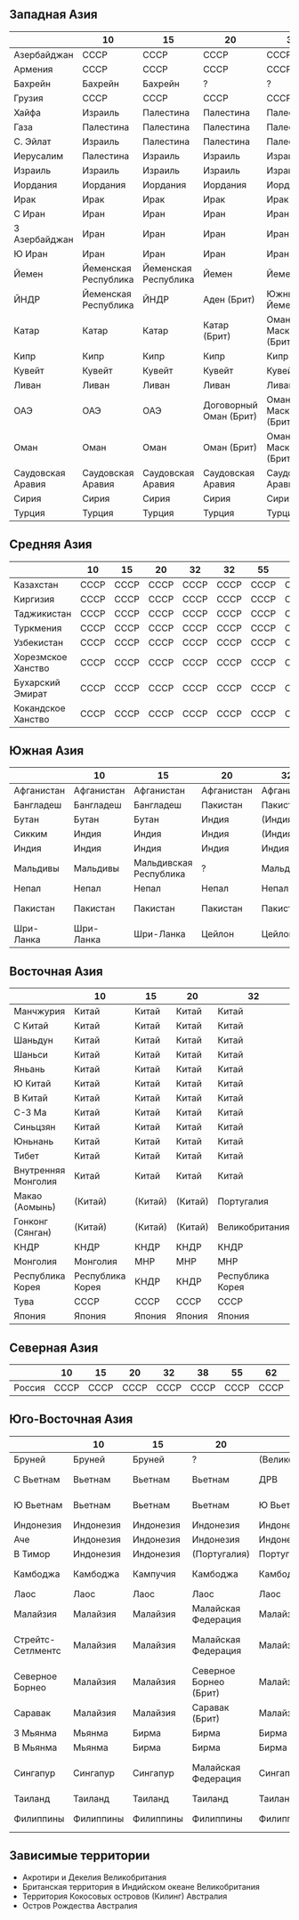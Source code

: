 ## Западная Азия

|                   |10                     |15                     |20                     |32                     |38                 |55                 |62                 |64                 |...            |
|-------------------|-----------------------|-----------------------|-----------------------|-----------------------|-------------------|-------------------|-------------------|-------------------|---------------|
|Азербайджан        |СССР                   |СССР                   |СССР                   |СССР                   |СССР               |СССР               |СССР               |СССР               |СССР           |
|Армения            |СССР                   |СССР                   |СССР                   |СССР                   |СССР               |СССР               |СССР               |СССР               |СССР           |
|Бахрейн            |Бахрейн                |Бахрейн                |?                      |?                      |?                  |?                  |?                  |?                  |?              |
|Грузия             |СССР                   |СССР                   |СССР                   |СССР                   |СССР               |СССР               |СССР               |СССР               |СССР           |
|Хайфа              |Израиль                |Палестина              |Палестина              |Палестина              |Палестина          |Великобритания     |Великобритания     |Великобритания     |Османия        |
|Газа               |Палестина              |Палестина              |Палестина              |Палестина              |Палестина          |Великобритания     |Великобритания     |Великобритания     |Османия        |
|С. Эйлат           |Израиль                |Палестина              |Палестина              |Палестина              |Палестина          |Великобритания     |Великобритания     |Великобритания     |Османия        |
|Иерусалим          |Палестина              |Израиль                |Израиль                |Израиль                |Израиль            |Великобритания     |Великобритания     |Великобритания     |Османия        |
|Израиль            |Израиль                |Израиль                |Израиль                |Израиль                |Израиль            |Великобритания     |Великобритания     |Великобритания     |Османия        |
|Иордания           |Иордания               |Иордания               |Иордания               |Иордания               |Иордания           |Великобритания     |Великобритания     |Великобритания     |Османия        |
|Ирак               |Ирак                   |Ирак                   |Ирак                   |Ирак                   |Ирак               |Ирак               |Ирак               |Ирак               |Османия        |
|С Иран             |Иран                   |Иран                   |Иран                   |Иран                   |Иран               |СССР               |Персия             |Персия             |Персия         |
|З Азербайджан      |Иран                   |Иран                   |Иран                   |Иран                   |Иран               |СССР               |Персия             |Персия             |Персия         |
|Ю Иран             |Иран                   |Иран                   |Иран                   |Иран                   |Иран               |Персия             |Персия             |Персия             |Персия         |
|Йемен              |Йеменская Республика   |Йеменская Республика   |Йемен                  |Йемен                  |Йемен              |Йемен              |Йемен              |Йемен              |Йемен          |
|ЙНДР               |Йеменская Республика   |ЙНДР                   |Аден (Брит)            |Южный Йемен            |(Великобритания)   |Великобритания     |Великобритания     |Великобритания     |Аден (Брит)    |
|Катар              |Катар                  |Катар                  |Катар (Брит)           |Оман и Маскат (Брит)   |(Великобритания)   |Великобритания     |Великобритания     |Великобритания     |Оман           |
|Кипр               |Кипр                   |Кипр                   |Кипр                   |Кипр                   |Кипр               |Великобритания     |Великобритания     |Великобритания     |Османия        |
|Кувейт             |Кувейт                 |Кувейт                 |Кувейт                 |Кувейт                 |(Великобритания)   |Великобритания     |Великобритания     |Великобритания     |Османия        |
|Ливан              |Ливан                  |Ливан                  |Ливан                  |Ливан                  |Ливан              |Ливан              |Франция            |Франция            |Османия        |
|ОАЭ                |ОАЭ                    |ОАЭ                    |Договорный Оман (Брит) |Оман и Маскат (Брит)   |Дог. Оман (Брит)   |Великобритания     |Великобритания     |Великобритания     |Оман           |
|Оман               |Оман                   |Оман                   |Оман (Брит)            |Оман и Маскат (Брит)   |Великобритания     |Оман               |Оман               |Оман               |Оман           |
|Саудовская Аравия  |Саудовская Аравия      |Саудовская Аравия      |Саудовская Аравия      |Саудовская Аравия      |Саудовская Аравия  |Саудовская Аравия  |Саудовская Аравия  |Саудовская Аравия  |Неджд          |
|Сирия              |Сирия                  |Сирия                  |Сирия                  |Сирия                  |Сирия              |Сирия              |Франция            |Франция            |Османия        |
|Турция             |Турция                 |Турция                 |Турция                 |Турция                 |Турция             |Турция             |Турция             |Турция             |Османия        |

## Средняя Азия

|                   |10     |15     |20     |32     |32     |55     |62     |64     |...    |
|-------------------|-------|-------|-------|-------|-------|-------|-------|-------|-------|
|Казахстан          |СССР   |СССР   |СССР   |СССР   |СССР   |СССР   |СССР   |СССР   |СССР   |
|Киргизия           |СССР   |СССР   |СССР   |СССР   |СССР   |СССР   |СССР   |СССР   |СССР   |
|Таджикистан        |СССР   |СССР   |СССР   |СССР   |СССР   |СССР   |СССР   |СССР   |СССР   |
|Туркмения          |СССР   |СССР   |СССР   |СССР   |СССР   |СССР   |СССР   |СССР   |СССР   |
|Узбекистан         |СССР   |СССР   |СССР   |СССР   |СССР   |СССР   |СССР   |СССР   |СССР   |
|Хорезмское Ханство |СССР   |СССР   |СССР   |СССР   |СССР   |СССР   |СССР   |СССР   |Хорезм |
|Бухарский Эмират   |СССР   |СССР   |СССР   |СССР   |СССР   |СССР   |СССР   |СССР   |Бухара |
|Кокандское Ханство |СССР   |СССР   |СССР   |СССР   |СССР   |СССР   |СССР   |СССР   |Коканд |

## Южная Азия

|           |10         |15                     |20         |32         |38             |55             |62             |64             |...                |
|-----------|-----------|-----------------------|-----------|-----------|---------------|---------------|---------------|---------------|-------------------|
|Афганистан |Афганистан |Афганистан             |Афганистан |Афганистан |Афганистан     |Афганистан     |Афганистан     |Афганистан     |Афганистан         |
|Бангладеш  |Бангладеш  |Бангладеш              |Пакистан   |Пакистан   |Пакистан       |Великобритания |Великобритания |Великобритания |Индия              |
|Бутан      |Бутан      |Бутан                  |Индия      |(Индия)    |Индия          |Бутан          |Бутан          |Бутан          |(Индия)            |
|Сикким     |Индия      |Индия                  |Индия      |(Индия)    |Индия          |Великобритания |Великобритания |Великобритания |(Индия)            |
|Индия      |Индия      |Индия                  |Индия      |Индия      |Индия          |Великобритания |Великобритания |Великобритания |(Великобритания)   |
|Мальдивы   |Мальдивы   |Мальдивская Республика |?          |Мальдивы   |Великобритания |Великобритания |Великобритания |Великобритания |(Великобритания)   |
|Непал      |Непал      |Непал                  |Непал      |Непал      |Непал          |Непал          |Непал          |Непал          |Непал (Брит)       |
|Пакистан   |Пакистан   |Пакистан               |Пакистан   |Пакистан   |Пакистан       |Великобритания |Великобритания |Великобритания |Белуджистан (Брит) |
|Шри-Ланка  |Шри-Ланка  |Шри-Ланка              |Цейлон     |Цейлон     |Цейлон         |Великобритания |Великобритания |Великобритания |(Великобритания)   |

## Восточная Азия

|                       |10                 |15         |20         |32                 |38                 |55             |62                     |64             |...            |
|-----------------------|-------------------|-----------|-----------|-------------------|-------------------|---------------|-----------------------|---------------|---------------|
|Манчжурия              |Китай              |Китай      |Китай      |Китай              |Китай              |СССР           |Манчжоу-Го             |Манчжоу-Го     |Цин            |
|С Китай                |Китай              |Китай      |Китай      |Китай              |Китай              |Нац. Китай     |Манчжоу-Го             |Манчжоу-Го     |Цин            |
|Шаньдун                |Китай              |Китай      |Китай      |Китай              |Китай              |Ком. Китай     |Япония                 |Япония         |Цин            |
|Шаньси                 |Китай              |Китай      |Китай      |Китай              |Китай              |Ком. Китай     |Шаньси                 |Шаньси         |Цин            |
|Яньань                 |Китай              |Китай      |Китай      |Китай              |Китай              |Нац. Китай     |Ком. Китай             |Ком. Китай     |Цин            |
|Ю Китай                |Китай              |Китай      |Китай      |Китай              |Китай              |Нац. Китай     |Клика Гуанси           |Клика Гуанси   |Цин            |
|В Китай                |Китай              |Китай      |Китай      |Китай              |Китай              |Нац. Китай     |Нац. Китай             |Нац. Китай     |Цин            |
|С-З Ма                 |Китай              |Китай      |Китай      |Китай              |Китай              |С-З Ма         |С-З Ма                 |С-З Ма         |Цин            |
|Синьцзян               |Китай              |Китай      |Китай      |Китай              |Китай              |Синьцзян       |Синьцзян               |Синьцзян       |Цин            |
|Юньнань                |Китай              |Китай      |Китай      |Китай              |Китай              |Юньнань        |Юньнань                |Юньнань        |Цин            |
|Тибет                  |Китай              |Китай      |Китай      |Китай              |Китай              |Тибет          |Тибет                  |Тибет          |Цин            |
|Внутренняя Монголия    |Китай              |Китай      |Китай      |Китай              |Китай              |Ком. Китай     |Внутренняя Монголия    |Нац. Китай     |Цин            |
|Макао (Аомынь)         |(Китай)            |(Китай)    |(Китай)    |Португалия         |?                  |Португалия     |Португалия             |Португалия     |Португалия     |
|Гонконг (Сянган)       |(Китай)            |(Китай)    |(Китай)    |Великобритания     |?                  |Великобритания |Великобритания         |Великобритания |Великобритания |
|КНДР                   |КНДР               |КНДР       |КНДР       |КНДР               |КНДР               |СССР           |Япония                 |Япония         |Корея (Цин)    |
|Монголия               |Монголия           |МНР        |МНР        |МНР                |МНР                |Монголия       |Монголия               |Монголия       |Цин            |
|Республика Корея       |Республика Корея   |КНДР       |КНДР       |Республика Корея   |Республика Корея   |США            |Япония                 |Япония         |Корея (Цин)    |
|Тува                   |СССР               |СССР       |СССР       |СССР               |СССР               |СССР           |Тува                   |Тува           |Цин            |
|Япония                 |Япония             |Япония     |Япония     |Япония             |Япония             |США            |Япония                 |Япония         |Япония         |

## Северная Азия

|       |10     |15     |20     |32     |38     |55     |62     |64     |...    |
|-------|-------|-------|-------|-------|-------|-------|-------|-------|-------|
|Россия |СССР   |СССР   |СССР   |СССР   |СССР   |СССР   |СССР   |СССР   |СССР   |

## Юго-Восточная Азия

|                   |10         |15         |20                     |32                 |38             |55             |62             |64             |...                        |
|-------------------|-----------|-----------|-----------------------|-------------------|---------------|---------------|---------------|---------------|---------------------------|
|Бруней             |Бруней     |Бруней     |?                      |(Великобритания)   |Великобритания |Бруней         |Великобритания |Великобритания |Бруней                     |
|С Вьетнам          |Вьетнам    |Вьетнам    |Вьетнам                |ДРВ                |ДРВ            |Франция        |Франция        |Франция        |Вьетнам (Цин)              |
|Ю Вьетнам          |Вьетнам    |Вьетнам    |Вьетнам                |Ю Вьетнам          |Ю Вьетнам      |Франция        |Франция        |Франция        |Кохинхина (Фр)             |
|Индонезия          |Индонезия  |Индонезия  |Индонезия              |Индонезия          |Индонезия      |Нидерланды     |Нидерланды     |Нидерланды     |Нидерланды                 |
|Аче                |Индонезия  |Индонезия  |Индонезия              |Индонезия          |Индонезия      |Нидерланды     |Нидерланды     |Нидерланды     |Аче                        |
|В Тимор            |Индонезия  |Индонезия  |(Португалия)           |Португалия         |?              |Португалия     |Португалия     |Португалия     |Португалия                 |
|Камбоджа           |Камбоджа   |Кампучия   |Камбоджа               |Камбоджа           |Камбоджа       |Камбоджа       |Франция        |Франция        |Камбоджа (Фр)              |
|Лаос               |Лаос       |Лаос       |Лаос                   |Лаос               |Лаос           |Франция        |Франция        |Франция        |Лаос                       |
|Малайзия           |Малайзия   |Малайзия   |Малайская Федерация    |Малайзия           |Малайя         |Великобритания |Великобритания |Великобритания |Южная Малакка              |
|Стрейтс-Сетлментс  |Малайзия   |Малайзия   |Малайская Федерация    |Малайзия           |Малайя         |Великобритания |Великобритания |Великобритания |Стрейтс-Сетлментс (Брит)   |
|Северное Борнео    |Малайзия   |Малайзия   |Северное Борнео (Брит) |Малайзия           |Великобритания |Великобритания |Великобритания |Великобритания |-                          |
|Саравак            |Малайзия   |Малайзия   |Саравак (Брит)         |Малайзия           |Великобритания |Великобритания |Великобритания |Великобритания |-                          |
|З Мьянма           |Мьянма     |Бирма      |Бирма                  |Бирма              |Бирма          |Великобритания |Великобритания |Великобритания |Бирма (Цин)                |
|В Мьянма           |Мьянма     |Бирма      |Бирма                  |Бирма              |Бирма          |Великобритания |Великобритания |Великобритания |Индия                      |
|Сингапур           |Сингапур   |Сингапур   |Малайская Федерация    |Сингапур           |Малайя         |Великобритания |Великобритания |Великобритания |Стрейтс-Сетлментс (Брит)   |
|Таиланд            |Таиланд    |Таиланд    |Таиланд                |Таиланд            |Таиланд        |Сиам           |Сиам           |Сиам           |Сиам                       |
|Филиппины          |Филиппины  |Филиппины  |Филиппины              |Филиппины          |Филиппины      |Филиппины      |Филиппины      |Филиппины      |Филиппины (Исп)            |

## Зависимые территории

*   Акротири и Декелия                          Великобритания
*   Британская территория в Индийском океане    Великобритания
*   Территория Кокосовых островов (Килинг)      Австралия
*   Остров Рождества                            Австралия
